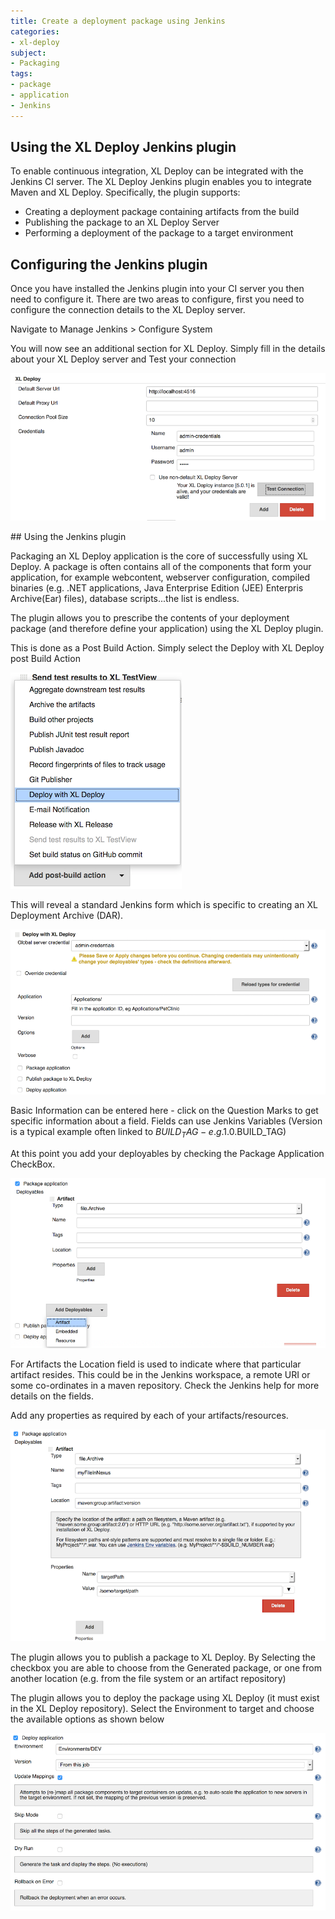 ```yaml
---
title: Create a deployment package using Jenkins
categories:
- xl-deploy
subject:
- Packaging
tags:
- package
- application
- Jenkins
---
```


## Using the XL Deploy Jenkins plugin

To enable continuous integration, XL Deploy can be integrated with the Jenkins CI server. The XL Deploy Jenkins plugin enables you to integrate Maven and XL Deploy. Specifically, the plugin supports:

* Creating a deployment package containing artifacts from the build
* Publishing the package to an XL Deploy Server
* Performing a deployment of the package to a target environment


## Configuring the Jenkins plugin

Once you have installed the Jenkins plugin into your CI server you then need to configure it.  There are two areas to configure, first you need to configure the connection details to the XL Deploy server.

Navigate to Manage Jenkins > Configure System

You will now see an additional section for XL Deploy.  Simply fill in the details about your XL Deploy server and Test your connection

![image](images/jenkins-set-xld-server.png)

## Using the Jenkins plugin

Packaging an XL Deploy application is the core of successfully using XL Deploy. A package is often contains all of the components that form your application, for example webcontent, webserver configuration, compiled binaries (e.g. .NET applications, Java Enterprise Edition (JEE) Enterpris Archive(Ear) files), database scripts...the list is endless.

The plugin allows you to prescribe the contents of your deployment package (and therefore define your application) using the XL Deploy plugin.

This is done as a Post Build Action.  Simply select the Deploy with XL Deploy post Build Action

![image](images/jenkins-post-build-action.png)

This will reveal a standard Jenkins form which is specific to creating an XL Deployment Archive (DAR).

![image](images/jenkins-basic-information.png)

Basic Information can be entered here - click on the Question Marks to get specific information about a field. Fields can use Jenkins Variables (Version is a typical example often linked to $BUILD_TAG - e.g. 1.0.$BUILD_TAG)

At this point you add your deployables by checking the Package Application CheckBox.

![image](images/jenkins-package-application.png)

For Artifacts the Location field is used to indicate where that particular artifact resides.  This could be in the Jenkins workspace, a remote URI or some co-ordinates in a maven repository.  Check the Jenkins help for more details on the fields.

Add any properties as required by each of your artifacts/resources.

![image](images/jenkins-add-property.png) 

The plugin allows you to publish a package to XL Deploy.  By Selecting the checkbox you are able to choose from the Generated package, or one from another location (e.g. from the file system or an artifact repository)

The plugin allows you to deploy the package using XL Deploy (it must exist in the XL Deploy repository).  Select the Environment to target and choose the available options as shown below

![image](images/jenkins-deploy-application.png)





